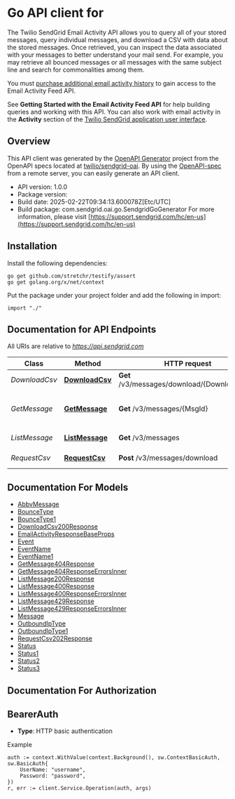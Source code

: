 # Go API client for 

The Twilio SendGrid Email Activity API allows you to query all of your stored messages, query individual messages, and download a CSV with data about the stored messages. Once retrieved, you can inspect the data associated with your messages to better understand your mail send. For example, you may retrieve all bounced messages or all messages with the same subject line and search for commonalities among them.

You must [purchase additional email activity history](https://app.sendgrid.com/settings/billing/addons/email_activity) to gain access to the Email Activity Feed API.

See **Getting Started with the Email Activity Feed API** for help building queries and working with this API. You can also work with email activity in the **Activity** section of the [Twilio SendGrid application user interface](https://app.sendgrid.com/email_activity).

## Overview
This API client was generated by the [OpenAPI Generator](https://openapi-generator.tech) project from the OpenAPI specs located at [twilio/sendgrid-oai](https://github.com/twilio/sendgrid-oai/tree/main/spec).  By using the [OpenAPI-spec](https://www.openapis.org/) from a remote server, you can easily generate an API client.

- API version: 1.0.0
- Package version: 
- Build date: 2025-02-22T09:34:13.600078Z[Etc/UTC]
- Build package: com.sendgrid.oai.go.SendgridGoGenerator
For more information, please visit [https://support.sendgrid.com/hc/en-us](https://support.sendgrid.com/hc/en-us)

## Installation

Install the following dependencies:

```shell
go get github.com/stretchr/testify/assert
go get golang.org/x/net/context
```

Put the package under your project folder and add the following in import:

```golang
import "./"
```

## Documentation for API Endpoints

All URIs are relative to *https://api.sendgrid.com*

Class | Method | HTTP request | Description
------------ | ------------- | ------------- | -------------
*DownloadCsv* | [**DownloadCsv**](docs/DownloadCsv.md#downloadcsv) | **Get** /v3/messages/download/{DownloadUuid} | Download CSV
*GetMessage* | [**GetMessage**](docs/GetMessage.md#getmessage) | **Get** /v3/messages/{MsgId} | Filter messages by message ID
*ListMessage* | [**ListMessage**](docs/ListMessage.md#listmessage) | **Get** /v3/messages | Filter all messages
*RequestCsv* | [**RequestCsv**](docs/RequestCsv.md#requestcsv) | **Post** /v3/messages/download | Request CSV


## Documentation For Models

 - [AbbvMessage](AbbvMessage.md)
 - [BounceType](BounceType.md)
 - [BounceType1](BounceType1.md)
 - [DownloadCsv200Response](DownloadCsv200Response.md)
 - [EmailActivityResponseBaseProps](EmailActivityResponseBaseProps.md)
 - [Event](Event.md)
 - [EventName](EventName.md)
 - [EventName1](EventName1.md)
 - [GetMessage404Response](GetMessage404Response.md)
 - [GetMessage404ResponseErrorsInner](GetMessage404ResponseErrorsInner.md)
 - [ListMessage200Response](ListMessage200Response.md)
 - [ListMessage400Response](ListMessage400Response.md)
 - [ListMessage400ResponseErrorsInner](ListMessage400ResponseErrorsInner.md)
 - [ListMessage429Response](ListMessage429Response.md)
 - [ListMessage429ResponseErrorsInner](ListMessage429ResponseErrorsInner.md)
 - [Message](Message.md)
 - [OutboundIpType](OutboundIpType.md)
 - [OutboundIpType1](OutboundIpType1.md)
 - [RequestCsv202Response](RequestCsv202Response.md)
 - [Status](Status.md)
 - [Status1](Status1.md)
 - [Status2](Status2.md)
 - [Status3](Status3.md)


## Documentation For Authorization



## BearerAuth

- **Type**: HTTP basic authentication

Example

```golang
auth := context.WithValue(context.Background(), sw.ContextBasicAuth, sw.BasicAuth{
    UserName: "username",
    Password: "password",
})
r, err := client.Service.Operation(auth, args)
```

